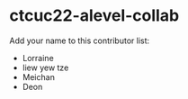 # ctcuc22-alevel-collab

Add your name to this contributor list:

- Lorraine
- liew yew tze
- Meichan
- Deon
